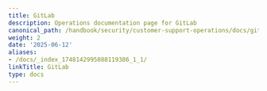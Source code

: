 ```yaml
---
title: GitLab
description: Operations documentation page for GitLab
canonical_path: /handbook/security/customer-support-operations/docs/gitlab/
weight: 2
date: '2025-06-12'
aliases:
- /docs/_index_1748142995088119386_1_1/
linkTitle: GitLab
type: docs
---
```


